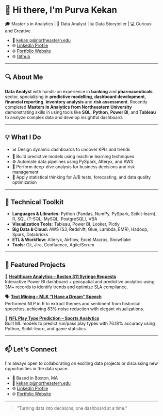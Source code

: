 # 👋 Hi there, I'm Purva Kekan

🎓 Master's in Analytics | 💼 Data Analyst | 📊 Data Storyteller | 💻 Curious and Creative

- 💌 kekan.p@northeastern.edu  
- 🌐 [LinkedIn Profile](https://www.linkedin.com/in/purva-prakash-kekan/)  
- 🌐 [Portfolio Website](https://www.datascienceportfol.io/kekanp)
- 🌐 [Github](https://github.com/purva-kekan/)

---

## 🔍 About Me

**Data Analyst** with hands-on experience in **banking** and **pharmaceuticals** sector, specializing in **predictive modelling**, **dashboard development**, **financial reporting**, **inventory analysis** and **risk assessment**. Recently completed **Masters in Analytics from Northeastern University** demonstrating skills in using tools like **SQL**, **Python**, **Power BI**, and **Tableau** to analyze complex data and develop insightful dashboard.

---

## 💡 What I Do

- 📊 Design dynamic dashboards to uncover KPIs and trends
- 🤖 Build predictive models using machine learning techniques
- ⚙️ Automate data pipelines using PySpark, Alteryx, and AWS
- 🔎 Perform deep-dive analysis for business decisions and risk management
- 🧠 Apply statistical thinking for A/B tests, forecasting, and data quality optimization

---

## 🚀 Technical Toolkit

- **Languages & Libraries:** Python (Pandas, NumPy, PySpark, Scikit-learn), R, SQL (T-SQL, MySQL, PostgreSQL), VBA  
- **Visualization Tools:** Tableau, Power BI, Looker, Plotly  
- **Big Data & Cloud:** AWS (S3, Redshift, Glue, Lambda, EMR), Hadoop, Spark, Databricks  
- **ETL & Workflow:** Alteryx, Airflow, Excel Macros, Snowflake  
- **Tools:** Git, Jira, Confluence, Agile/Scrum

---

## 📂 Featured Projects

🔬 [**Healthcare Analytics – Boston 311 Syringe Requests**](https://github.com/purva-kekan/Healthcare-Analytics-Boston-Syringe-Request)  
Interactive Power BI dashboard + geospatial and predictive analytics using 3M+ records to identify trends and optimize SLA compliance.

🗣️ [**Text Mining – MLK “I Have a Dream” Speech**](https://github.com/purva-kekan/MLK-Speech-Text-Mining-Analysis)  
Performed NLP in R to extract themes and sentiment from historical speeches, achieving 83% noise reduction with elegant visualizations.

🏈 [**NFL Play Type Prediction – Sports Analytics**](https://github.com/purva-kekan/NFL-Play-Type-Prediction-Analysis)  
Built ML models to predict run/pass play types with 76.18% accuracy using Python, Scikit-learn, and game statistics.

---

## 📫 Let's Connect

I'm always open to collaborating on exciting data projects or discussing new opportunities in the data space.

- 📍 Based in Boston, MA
- 💌 kekan.p@northeastern.edu  
- 🌐 [LinkedIn Profile](https://www.linkedin.com/in/purva-prakash-kekan/)  
- 🌐 [Portfolio Website](https://www.datascienceportfol.io/kekanp)

---

> "Turning data into decisions, one dashboard at a time."
